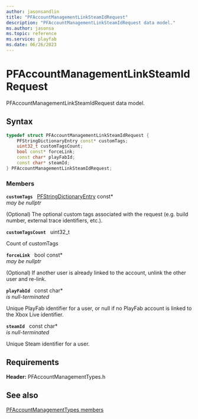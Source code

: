 ```yaml
---
author: jasonsandlin
title: "PFAccountManagementLinkSteamIdRequest"
description: "PFAccountManagementLinkSteamIdRequest data model."
ms.author: jasonsa
ms.topic: reference
ms.service: playfab
ms.date: 06/26/2023
---
```


# PFAccountManagementLinkSteamIdRequest  

PFAccountManagementLinkSteamIdRequest data model.  

## Syntax  
  
```cpp
typedef struct PFAccountManagementLinkSteamIdRequest {  
    PFStringDictionaryEntry const* customTags;  
    uint32_t customTagsCount;  
    bool const* forceLink;  
    const char* playFabId;  
    const char* steamId;  
} PFAccountManagementLinkSteamIdRequest;  
```
  
### Members  
  
**`customTags`** &nbsp; [PFStringDictionaryEntry](../../pftypes/structs/pfstringdictionaryentry.md) const*  
*may be nullptr*  
  
(Optional) The optional custom tags associated with the request (e.g. build number, external trace identifiers, etc.).
  
**`customTagsCount`** &nbsp; uint32_t  
  
Count of customTags
  
**`forceLink`** &nbsp; bool const*  
*may be nullptr*  
  
(Optional) If another user is already linked to the account, unlink the other user and re-link.
  
**`playFabId`** &nbsp; const char*  
*is null-terminated*  
  
Unique PlayFab identifier for a user, or null if no PlayFab account is linked to the Xbox Live identifier.
  
**`steamId`** &nbsp; const char*  
*is null-terminated*  
  
Unique Steam identifier for a user.
  
  
## Requirements  
  
**Header:** PFAccountManagementTypes.h
  
## See also  
[PFAccountManagementTypes members](../pfaccountmanagementtypes_members.md)  

  
  

